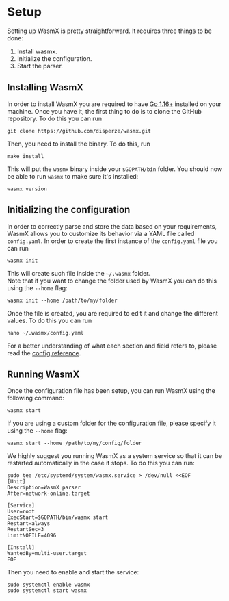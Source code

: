 # Setup 
Setting up WasmX is pretty straightforward. It requires three things to be done:
1. Install wasmx.
1. Initialize the configuration. 
2. Start the parser. 

## Installing WasmX
In order to install WasmX you are required to have [Go 1.16+](https://golang.org/dl/) installed on your machine. Once you have it, the first thing to do is to clone the GitHub repository. To do this you can run

```shell
git clone https://github.com/disperze/wasmx.git
```

Then, you need to install the binary. To do this, run 

```shell
make install
```

This will put the `wasmx` binary inside your `$GOPATH/bin` folder. You should now be able to run `wasmx` to make sure it's installed: 

```shell
wasmx version
```

## Initializing the configuration
In order to correctly parse and store the data based on your requirements, WasmX allows you to customize its behavior via a YAML file called `config.yaml`. In order to create the first instance of the `config.yaml` file you can run

```shell
wasmx init
```

This will create such file inside the `~/.wasmx` folder.  
Note that if you want to change the folder used by WasmX you can do this using the `--home` flag: 

```shell
wasmx init --home /path/to/my/folder
```

Once the file is created, you are required to edit it and change the different values. To do this you can run 

```shell
nano ~/.wasmx/config.yaml
```

For a better understanding of what each section and field refers to, please read the [config reference](https://github.com/forbole/juno/blob/v2/cosmos-stargate/.docs/config.md). 

## Running WasmX 
Once the configuration file has been setup, you can run WasmX using the following command: 

```shell
wasmx start
```

If you are using a custom folder for the configuration file, please specify it using the `--home` flag: 


```shell
wasmx start --home /path/to/my/config/folder
```

We highly suggest you running WasmX as a system service so that it can be restarted automatically in the case it stops. To do this you can run: 

```shell
sudo tee /etc/systemd/system/wasmx.service > /dev/null <<EOF
[Unit]
Description=WasmX parser
After=network-online.target

[Service]
User=root
ExecStart=$GOPATH/bin/wasmx start
Restart=always
RestartSec=3
LimitNOFILE=4096

[Install]
WantedBy=multi-user.target
EOF
```

Then you need to enable and start the service:

```shell
sudo systemctl enable wasmx
sudo systemctl start wasmx
```
